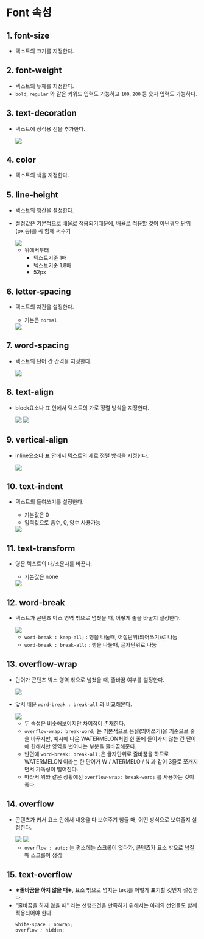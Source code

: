 # Font 속성
## 1. font-size
- 텍스트의 크기를 지정한다.

## 2. font-weight
- 텍스트의 두께를 지정한다.
- `bold`, `regular` 와 같은 키워드 입력도 가능하고 `100`, `200` 등 숫자 입력도 가능하다.

## 3. text-decoration
- 텍스트에 장식용 선을 추가한다.

    <img src="./2.png">

## 4. color
- 텍스트의 색을 지정한다.

## 5. line-height
- 텍스트의 행간을 설정한다.
- 설정값은 기본적으로 배율로 적용되기때문에, 배율로 적용할 것이 아닌경우 단위(px 등)를 꼭 함께 써주기

    <img src="./3.png">

    - 위에서부터
        - 텍스트기준 1배
        - 텍스트기준 1.8배
        - 52px

## 6. letter-spacing
- 텍스트의 자간을 설정한다.
    - 기본은 `normal`

    <img src="./4.png">

## 7. word-spacing
- 텍스트의 단어 간 간격을 지정한다.

    <img src="./5.png">

## 8. text-align
- block요소나 표 안에서 텍스트의 가로 정렬 방식을 지정한다.

    <img src="./6.png">

    <img src="./7.png">

## 9. vertical-align
- inline요소나 표 안에서 텍스트의 세로 정렬 방식을 지정한다.

    <img src="./8.png">

## 10. text-indent
- 텍스트의 들여쓰기를 설정한다.
    - 기본값은 0
    - 입력값으로 음수, 0, 양수 사용가능

    <img src="./9.png">

## 11. text-transform
- 영문 텍스트의 대/소문자를 바꾼다.
    - 기본값은 none

    <img src="./10.png">

## 12. word-break
- 텍스트가 콘텐츠 박스 영역 밖으로 넘쳤을 때, 어떻게 줄을 바꿀지 설정한다.

    <img src="./11.png">

    - `word-break : keep-all;` : 행을 나눌때, 어절단위(띄어쓰기)로 나눔
    - `word-break : break-all;` : 행을 나눌때, 글자단위로 나눔

## 13. overflow-wrap
- 단어가 콘텐츠 박스 영역 밖으로 넘쳤을 때, 줄바꿈 여부를 설정한다.

    <img src="./12.png">

- 앞서 배운 `word-break : break-all` 과 비교해본다.

    <img src="./13.png">
    
    - 두 속성은 비슷해보이지만 차이점이 존재한다.
    - `overflow-wrap: break-word;` 는 기본적으로 음절(띄어쓰기)을 기준으로 줄을 바꾸지만, 예시에 나온 WATERMELON처럼 한 줄에 들어가지 않는 긴 단어에 한해서만 영역을 벗어나는 부분을 줄바꿈해준다.
    - 반면에 `word-break: break-all;`은 글자단위로 줄바꿈을 하므로 WATERMELON 이라는 한 단어가 W / ATERMELO / N 과 같이 3줄로 쪼개지면서 가독성이 떨어진다.
    - 따라서 위와 같은 상황에선 `overflow-wrap: break-word;` 를 사용하는 것이 좋다.

## 14. overflow
- 콘텐츠가 커서 요소 안에서 내용을 다 보여주기 힘들 때, 어떤 방식으로 보여줄지 설정한다.

    <img src="./14.png">

    <img src="./15.png">

    - `overflow : auto;` 는 평소에는 스크롤이 없다가, 콘텐츠가 요소 밖으로 넘칠때 스크롤이 생김

## 15. text-overflow
- **※줄바꿈을 하지 않을 때※**, 요소 밖으로 넘치는 text를 어떻게 표기할 것인지 설정한다.
- "줄바꿈을 하지 않을 때" 라는 선행조건을 만족하기 위해서는 아래의 선언들도 함께 적용되어야 한다.
    ```css
    white-space : nowrap;
    overflow : hidden;
    ```